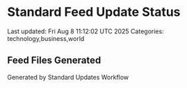 # Standard Feed Update Status
Last updated: Fri Aug  8 11:12:02 UTC 2025
Categories: technology,business,world

## Feed Files Generated

Generated by Standard Updates Workflow
